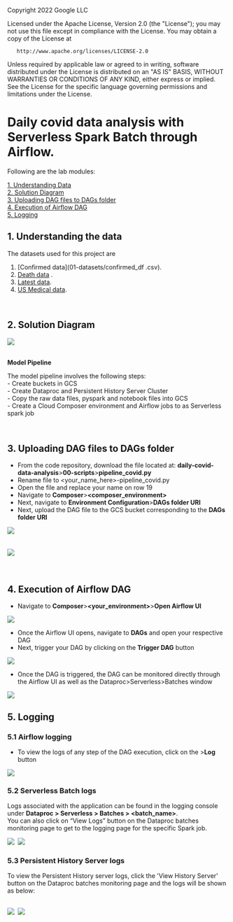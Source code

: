 <!---->
  Copyright 2022 Google LLC
 
  Licensed under the Apache License, Version 2.0 (the "License");
  you may not use this file except in compliance with the License.
  You may obtain a copy of the License at
 
       http://www.apache.org/licenses/LICENSE-2.0
 
  Unless required by applicable law or agreed to in writing, software
  distributed under the License is distributed on an "AS IS" BASIS,
  WITHOUT WARRANTIES OR CONDITIONS OF ANY KIND, either express or implied.
  See the License for the specific language governing permissions and
  limitations under the License.
 <!---->

# Daily covid data analysis with Serverless Spark Batch through Airflow.

Following are the lab modules:

[1. Understanding Data](05c-daily-covid-data-analysis-airflow-execution.md#1-understanding-data)<br>
[2. Solution Diagram](05c-daily-covid-data-analysis-airflow-execution.md#2-solution-diagram)<br>
[3. Uploading DAG files to DAGs folder](05c-daily-covid-data-analysis-airflow-execution.md#3-uploading-dag-files-to-dags-folder)<br>
[4. Execution of Airflow DAG](05c-daily-covid-data-analysis-airflow-execution.md#4-execution-of-airflow-dag)<br>
[5. Logging](05c-daily-covid-data-analysis-airflow-execution.md#6-logging)<br>

## 1. Understanding the data 

The datasets used for this project are 


1. [Confirmed data](01-datasets/confirmed_df .csv). <br>
2. [Death data](01-datasets/death_df.csv) . <br>
3. [Latest data](01-datasets/latest_data.csv). <br>
4. [US Medical data](01-datasets/us_medical_data.csv). <br>


<br>

## 2. Solution Diagram

<kbd>
<img src=images/Flow_of_Resources.jpeg />
</kbd>

<br>
<br>

**Model Pipeline**

The model pipeline involves the following steps: <br>
	- Create buckets in GCS <br>
	- Create Dataproc and Persistent History Server Cluster <br>
	- Copy the raw data files, pyspark and notebook files into GCS <br>
	- Create a Cloud Composer environment and Airflow jobs to as Serverless spark job <br>

<br>

## 3. Uploading DAG files to DAGs folder

* From the code repository, download the file located at: **daily-covid-data-analysis**>**00-scripts**>**pipeline_covid.py**
* Rename file to <your_name_here>-pipeline_covid.py
* Open the file and replace your name on row 19
* Navigate to **Composer**>**<composer_environment>**
* Next, navigate to **Environment Configuration**>**DAGs folder URI**
* Next, upload the DAG file to the GCS bucket corresponding to the **DAGs folder URI**

<kbd>
<img src=/images/composer_2.png />
</kbd>

<br>
<br>
<br>

<kbd>
<img src=/images/composer_3.png />
</kbd>

<br>
<br>
<br>


## 4. Execution of Airflow DAG

* Navigate to **Composer**>**<your_environment>**>**Open Airflow UI**

<kbd>
<img src=/images/composer_5.png />
</kbd>

<br>

* Once the Airflow UI opens, navigate to **DAGs** and open your respective DAG
* Next, trigger your DAG by clicking on the **Trigger DAG** button

<kbd>
<img src=/images/composer_6.png />
</kbd>

<br>

* Once the DAG is triggered, the DAG can be monitored directly through the Airflow UI as well as the Dataproc>Serverless>Batches window

<kbd>
<img src=/images/composer_7.JPG />
</kbd>

<br>

## 5. Logging

### 5.1 Airflow logging

* To view the logs of any step of the DAG execution, click on the **<DAG step>**>**Log** button <br>

<kbd>
<img src=/images/composer_8.png />
</kbd>

<br>

### 5.2 Serverless Batch logs

Logs associated with the application can be found in the logging console under
**Dataproc > Serverless > Batches > <batch_name>**.
<br> You can also click on “View Logs” button on the Dataproc batches monitoring page to get to the logging page for the specific Spark job.

<kbd>
<img src=/images/image10.png />
</kbd>

<kbd>
<img src=/images/image11.png />
</kbd>

<br>


### 5.3 Persistent History Server logs

To view the Persistent History server logs, click the 'View History Server' button on the Dataproc batches monitoring page and the logs will be shown as below:

<br>

<kbd>
<img src=/images/image12.png />
</kbd>

<kbd>
<img src=/images/image13.png />
</kbd>

<br>
